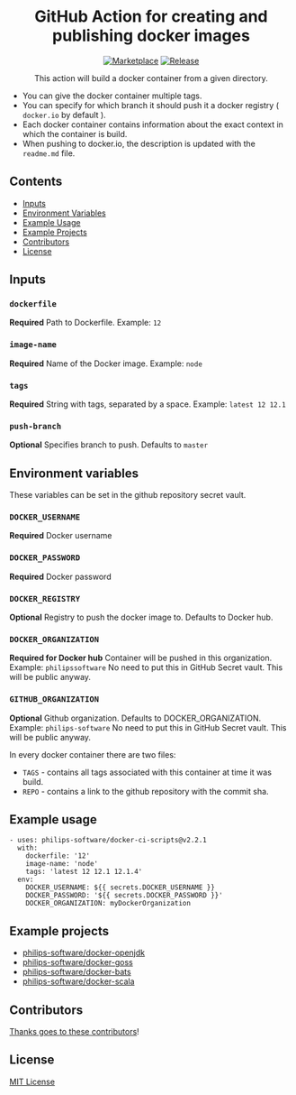 <div align="center">

# GitHub Action for creating and publishing docker images 

[![Marketplace](https://img.shields.io/badge/GitHub-Marketplace-green.svg)](https://github.com/marketplace/actions/docker-build-and-publish) [![Release](https://img.shields.io/github/release/philips-software/docker-ci-scripts.svg)](https://github.com/philips-software/docker-ci-scripts/releases)

This action will build a docker container from a given directory. 
</div>

- You can give the docker container multiple tags.
- You can specify for which branch it should push it a docker registry ( `docker.io` by default ). 
- Each docker container contains information about the exact context in which the container is build.
- When pushing to docker.io, the description is updated with the `readme.md` file.

## Contents

* [Inputs](#inputs)
* [Environment Variables](#environment-variables)
* [Example Usage](#example-usage)
* [Example Projects](#example-projects)
* [Contributors](#contributors)
* [License](#license)

## Inputs

### `dockerfile` 

**Required** Path to Dockerfile. Example: `12` 

### `image-name` 

**Required** Name of the Docker image. Example: `node` 

### `tags` 

**Required** String with tags, separated by a space. Example: `latest 12 12.1` 

### `push-branch` 

**Optional** Specifies branch to push. Defaults to `master` 

## Environment variables

These variables can be set in the github repository secret vault.

### `DOCKER_USERNAME` 

**Required** Docker username

### `DOCKER_PASSWORD` 

**Required**  Docker password

### `DOCKER_REGISTRY` 

**Optional** Registry to push the docker image to. Defaults to Docker hub.

### `DOCKER_ORGANIZATION` 

**Required for Docker hub** Container will be pushed in this organization. Example: `philipssoftware`
No need to put this in GitHub Secret vault. This will be public anyway.

### `GITHUB_ORGANIZATION` 

**Optional** Github organization. Defaults to DOCKER_ORGANIZATION. Example: `philips-software` 
No need to put this in GitHub Secret vault. This will be public anyway.

In every docker container there are two files:

* `TAGS` - contains all tags associated with this container at time it was build.
* `REPO` - contains a link to the github repository with the commit sha.

## Example usage

``` 
- uses: philips-software/docker-ci-scripts@v2.2.1
  with:
    dockerfile: '12'
    image-name: 'node'
    tags: 'latest 12 12.1 12.1.4'
  env:
    DOCKER_USERNAME: ${{ secrets.DOCKER_USERNAME }}
    DOCKER_PASSWORD: '${{ secrets.DOCKER_PASSWORD }}'
    DOCKER_ORGANIZATION: myDockerOrganization
```

## Example projects

* [philips-software/docker-openjdk](https://github.com/philips-software/docker-openjdk)
* [philips-software/docker-goss](https://github.com/philips-software/docker-goss)
* [philips-software/docker-bats](https://github.com/philips-software/docker-bats)
* [philips-software/docker-scala](https://github.com/philips-software/docker-scala)

## Contributors

[Thanks goes to these contributors](https://github.com/philips-software/docker-ci-scripts/graphs/contributors)!

## License

[MIT License](./LICENSE)

